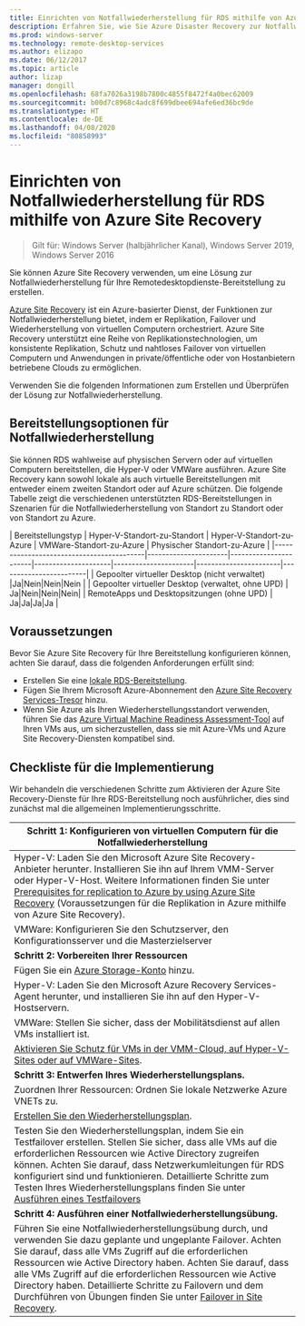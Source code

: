 ```yaml
---
title: Einrichten von Notfallwiederherstellung für RDS mithilfe von Azure Disaster Recovery
description: Erfahren Sie, wie Sie Azure Disaster Recovery zur Notfallwiederherstellung für eine RDS-Bereitstellung verwenden
ms.prod: windows-server
ms.technology: remote-desktop-services
ms.author: elizapo
ms.date: 06/12/2017
ms.topic: article
author: lizap
manager: dongill
ms.openlocfilehash: 68fa7026a3198b7800c4855f8472f4a0bec62009
ms.sourcegitcommit: b00d7c8968c4adc8f699dbee694afe6ed36bc9de
ms.translationtype: HT
ms.contentlocale: de-DE
ms.lasthandoff: 04/08/2020
ms.locfileid: "80858993"
---
```

# <a name="set-up-disaster-recovery-for-rds-using-azure-site-recovery"></a>Einrichten von Notfallwiederherstellung für RDS mithilfe von Azure Site Recovery

>Gilt für: Windows Server (halbjährlicher Kanal), Windows Server 2019, Windows Server 2016

Sie können Azure Site Recovery verwenden, um eine Lösung zur Notfallwiederherstellung für Ihre Remotedesktopdienste-Bereitstellung zu erstellen. 

[Azure Site Recovery](/azure/site-recovery/site-recovery-overview) ist ein Azure-basierter Dienst, der Funktionen zur Notfallwiederherstellung bietet, indem er Replikation, Failover und Wiederherstellung von virtuellen Computern orchestriert. Azure Site Recovery unterstützt eine Reihe von Replikationstechnologien, um konsistente Replikation, Schutz und nahtloses Failover von virtuellen Computern und Anwendungen in private/öffentliche oder von Hostanbietern betriebene Clouds zu ermöglichen. 

Verwenden Sie die folgenden Informationen zum Erstellen und Überprüfen der Lösung zur Notfallwiederherstellung.

## <a name="disaster-recovery-deployment-options"></a>Bereitstellungsoptionen für Notfallwiederherstellung

Sie können RDS wahlweise auf physischen Servern oder auf virtuellen Computern bereitstellen, die Hyper-V oder VMWare ausführen. Azure Site Recovery kann sowohl lokale als auch virtuelle Bereitstellungen mit entweder einem zweiten Standort oder auf Azure schützen. Die folgende Tabelle zeigt die verschiedenen unterstützten RDS-Bereitstellungen in Szenarien für die Notfallwiederherstellung von Standort zu Standort oder von Standort zu Azure.

| Bereitstellungstyp                          | Hyper-V-Standort-zu-Standort | Hyper-V-Standort-zu-Azure | VMWare-Standort-zu-Azure | Physischer Standort-zu-Azure |
|------------------------------------------|----------------------|-----------------------|---------------------|----------------------|-----------------------|------------------------|
| Gepoolter virtueller Desktop (nicht verwaltet)       |Ja|Nein|Nein|Nein |
| Gepoolter virtueller Desktop (verwaltet, ohne UPD) | Ja|Nein|Nein|Nein|
| RemoteApps und Desktopsitzungen (ohne UPD) | Ja|Ja|Ja|Ja  |

## <a name="prerequisites"></a>Voraussetzungen

Bevor Sie Azure Site Recovery für Ihre Bereitstellung konfigurieren können, achten Sie darauf, dass die folgenden Anforderungen erfüllt sind:

- Erstellen Sie eine [lokale RDS-Bereitstellung](rds-deploy-infrastructure.md).
- Fügen Sie Ihrem Microsoft Azure-Abonnement den [Azure Site Recovery Services-Tresor](/azure/site-recovery/site-recovery-vmm-to-azure#create-a-recovery-services-vault) hinzu.
- Wenn Sie Azure als Ihren Wiederherstellungsstandort verwenden, führen Sie das [Azure Virtual Machine Readiness Assessment-Tool](https://azure.microsoft.com/downloads/vm-readiness-assessment/) auf Ihren VMs aus, um sicherzustellen, dass sie mit Azure-VMs und Azure Site Recovery-Diensten kompatibel sind.
 
## <a name="implementation-checklist"></a>Checkliste für die Implementierung

Wir behandeln die verschiedenen Schritte zum Aktivieren der Azure Site Recovery-Dienste für Ihre RDS-Bereitstellung noch ausführlicher, dies sind zunächst mal die allgemeinen Implementierungsschritte.

| **Schritt 1: Konfigurieren von virtuellen Computern für die Notfallwiederherstellung**                                                                                                                                                                                               |
|--------------------------------------------------------------------------------------------------------------------------------------------------------------------------------------------------------------------------------------------|
| Hyper-V: Laden Sie den Microsoft Azure Site Recovery-Anbieter herunter. Installieren Sie ihn auf Ihrem VMM-Server oder Hyper-V-Host. Weitere Informationen finden Sie unter [Prerequisites for replication to Azure by using Azure Site Recovery](/azure/site-recovery/site-recovery-prereq) (Voraussetzungen für die Replikation in Azure mithilfe von Azure Site Recovery).                                                                                                                             |
| VMWare: Konfigurieren Sie den Schutzserver, den Konfigurationsserver und die Masterzielserver                                                                                                                                                      |
| **Schritt 2: Vorbereiten Ihrer Ressourcen**                                                                                                                                                                                                           |
| Fügen Sie ein [Azure Storage-Konto](/azure/storage/storage-create-storage-account) hinzu.                                                                                                                                                                                                              |
| Hyper-V: Laden Sie den Microsoft Azure Recovery Services-Agent herunter, und installieren Sie ihn auf den Hyper-V-Hostservern.                                                                                                                                     |
| VMWare: Stellen Sie sicher, dass der Mobilitätsdienst auf allen VMs installiert ist.                                                                                                                                                                           |
| [Aktivieren Sie Schutz für VMs in der VMM-Cloud, auf Hyper-V-Sites oder auf VMWare-Sites](rds-enable-dr-with-asr.md).                                                                                                                                                                    |
| **Schritt 3: Entwerfen Ihres Wiederherstellungsplans.**                                                                                                                                                                                                        |
| Zuordnen Ihrer Ressourcen: Ordnen Sie lokale Netzwerke Azure VNETs zu.                                                                                                                                                                              |
| [Erstellen Sie den Wiederherstellungsplan](rds-disaster-recovery-plan.md). |
| Testen Sie den Wiederherstellungsplan, indem Sie ein Testfailover erstellen. Stellen Sie sicher, dass alle VMs auf die erforderlichen Ressourcen wie Active Directory zugreifen können. Achten Sie darauf, dass Netzwerkumleitungen für RDS konfiguriert sind und funktionieren. Detaillierte Schritte zum Testen Ihres Wiederherstellungsplans finden Sie unter [Ausführen eines Testfailovers](/azure/site-recovery/site-recovery-test-failover-to-azure)|
| **Schritt 4: Ausführen einer Notfallwiederherstellungsübung.**                                                                                                                                                                                                     |
| Führen Sie eine Notfallwiederherstellungsübung durch, und verwenden Sie dazu geplante und ungeplante Failover. Achten Sie darauf, dass alle VMs Zugriff auf die erforderlichen Ressourcen wie Active Directory haben. Achten Sie darauf, dass alle VMs Zugriff auf die erforderlichen Ressourcen wie Active Directory haben. Detaillierte Schritte zu Failovern und dem Durchführen von Übungen finden Sie unter [Failover in Site Recovery](/azure/site-recovery/site-recovery-failover).|


